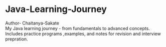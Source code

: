 # Java-Learning-Journey
Author- Chaitanya-Sakate
<br>
My Java learning journey - from fundamentals to advanced concepts. Includes practice programs ,examples, and notes for revision and interview prepration.

